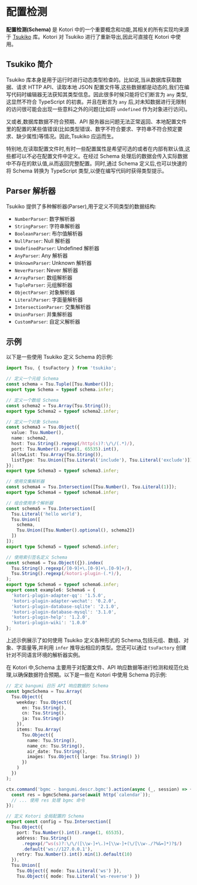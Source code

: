 # 配置检测

**配置检测(Schema)** 是 Kotori 中的一个重要概念和功能,其相关的所有实现均来源于 [Tsukiko](https://github.com/biyuehu/tsukiko) 库。Kotori 对 Tsukiko 进行了重新导出,因此可直接在 Kotori 中使用。

## Tsukiko 简介

Tsukiko 库本身是用于运行时进行动态类型检查的。比如说,当从数据库获取数据、请求 HTTP API、读取本地 JSON 配置文件等,这些数据都是动态的,我们在编写代码时编辑器无法获知其类型信息。因此很多时候只能将它们断言为 `any` 类型,这显然不符合 TypeScript 的初衷。并且在断言为 `any` 后,对未知数据进行无限制的访问很可能会出现一些意料之外的问题(比如将 `undefined` 作为对象进行访问)。

又或者,数据库数据不符合预期、API 服务器出问题无法正常返回、本地配置文件里的配置的某些值错误(比如类型错误、数字不符合要求、字符串不符合预定要求、缺少属性)等情况。因此,Tsukiko 应运而生。

特别地,在读取配置文件时,有时一些配置属性是希望可选的或者在内部有默认值,这些都可以不必在配置文件中定义。在经过 Schema 处理后的数据会传入实际数据中不存在的默认值,从而返回完整配置。同时,通过 Schema 定义后,也可以快速的将 Schema 转换为 TypeScript 类型,以便在编写代码时获得类型提示。

## Parser 解析器

Tsukiko 提供了多种解析器(Parser),用于定义不同类型的数据结构:

- `NumberParser`: 数字解析器
- `StringParser`: 字符串解析器 
- `BooleanParser`: 布尔值解析器
- `NullParser`: Null 解析器
- `UndefinedParser`: Undefined 解析器
- `AnyParser`: Any 解析器
- `UnknownParser`: Unknown 解析器
- `NeverParser`: Never 解析器
- `ArrayParser`: 数组解析器
- `TupleParser`: 元组解析器
- `ObjectParser`: 对象解析器
- `LiteralParser`: 字面量解析器
- `IntersectionParser`: 交集解析器
- `UnionParser`: 并集解析器
- `CustomParser`: 自定义解析器

## 示例

以下是一些使用 Tsukiko 定义 Schema 的示例:

```typescript
import Tsu, { tsuFactory } from 'tsukiko';

// 定义一个元组 Schema
const schema = Tsu.Tuple([Tsu.Number()]); 
export type Schema = typeof schema.infer;

// 定义一个数组 Schema
const schema2 = Tsu.Array(Tsu.String());
export type Schema2 = typeof schema2.infer;

// 定义一个对象 Schema 
const schema3 = Tsu.Object({ 
  value: Tsu.Number(),
  name: schema2, 
  host: Tsu.String().regexp(/http(s)?:\/\/(.*)/),
  port: Tsu.Number().range(1, 65535).int(),
  allowList: Tsu.Array(Tsu.String()),
  listType: Tsu.Union([Tsu.Literal('include'), Tsu.Literal('exclude')])
});
export type Schema3 = typeof schema3.infer;

// 使用交集解析器
const schema4 = Tsu.Intersection([Tsu.Number(), Tsu.Literal(1)]); 
export type Schema4 = typeof schema4.infer;

// 组合使用多个解析器
const schema5 = Tsu.Intersection([
  Tsu.Literal('hello world'),
  Tsu.Union([
    schema,
    Tsu.Union([Tsu.Number().optional(), schema2])
  ])
]);
export type Schema5 = typeof schema5.infer;

// 使用索引签名定义 Schema
const schema6 = Tsu.Object({}).index(
  Tsu.String().regexp(/[0-9]+\.[0-9]+\.[0-9]+/),
  Tsu.String().regexp(/kotori-plugin-(.*)/),
);
export type Schema6 = typeof schema6.infer;
export const example6: Schema6 = {
  'kotori-plugin-adapter-qq': '1.5.0',
  'kotori-plugin-adapter-wechat': '0.2.0',
  'kotori-plugin-database-sqlite': '2.1.0',
  'kotori-plugin-database-mysql': '3.1.0',
  'kotori-plugin-help': '1.2.0', 
  'kotori-plugin-wiki': '1.0.0'
};
```

上述示例展示了如何使用 Tsukiko 定义各种形式的 Schema,包括元组、数组、对象、字面量等,并利用 `infer` 推导出相应的类型。您还可以通过 `tsuFactory` 创建针对不同语言环境的解析器实例。

在 Kotori 中,Schema 主要用于对配置文件、API 响应数据等进行检测和规范化处理,以确保数据符合预期。以下是一些在 Kotori 中使用 Schema 的示例:

```typescript
// 定义 bangumi 日历 API 响应数据的 Schema
const bgmcSchema = Tsu.Array(
  Tsu.Object({
    weekday: Tsu.Object({ 
      en: Tsu.String(),
      cn: Tsu.String(),
      ja: Tsu.String()
    }),
    items: Tsu.Array(
      Tsu.Object({
        name: Tsu.String(),
        name_cn: Tsu.String(),
        air_date: Tsu.String(),
        images: Tsu.Object({ large: Tsu.String() })
      })
    )
  })
);

ctx.command('bgmc - bangumi.descr.bgmc').action(async (_, session) => {
  const res = bgmcSchema.parse(await http(`calendar`));
  // ... 使用 res 处理 bgmc 命令
});

// 定义 Kotori 全局配置的 Schema 
export const config = Tsu.Intersection([
  Tsu.Object({
    port: Tsu.Number().int().range(1, 65535),
    address: Tsu.String()
      .regexp(/^ws(s)?:\/\/([\\w-]+\.)+[\\w-]+(\/[\\w-./?%&=]*)?$/)
      .default('ws://127.0.0.1'),
    retry: Tsu.Number().int().min(1).default(10)
  }),
  Tsu.Union([
    Tsu.Object({ mode: Tsu.Literal('ws') }),
    Tsu.Object({ mode: Tsu.Literal('ws-reverse') })
